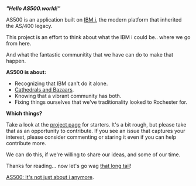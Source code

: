 ***"Hello AS500.world!"***

AS500 is an application built on [IBM i](http://ibmsystemsmag.com/blogs/you-and-i/may-2019/ibm-i-for-innovators-by-innovators/), the modern platform that inherited the AS/400 legacy. 


This project is an effort to think about what the IBM i could be.. where we go from here.

And what the fantastic communitity that we have can do to make that happen.


******AS500 is about:******

* Recognizing that IBM can't do it alone.  
* [Cathedrals and Bazaars](http://www.catb.org/~esr/writings/cathedral-bazaar/).
* Knowing that a vibrant community has both.
* Fixing things ourselves that we've traditionality looked to Rochester for.


******Which things?******

Take a look at the [project page](https://github.com/as500/as500.github.io/issues) for starters.   It's a bit rough, 
but please take that as an opportunity to contribute.  If you see an issue that captures your interest, 
please consider commenting or staring it even if you can help contribute more.


We can do this, if we're willing to share our ideas, and some of our time.


Thanks for reading... now let's go wag [that long tail](https://en.wikipedia.org/wiki/The_Long_Tail_(book))!


[AS500: It's not just about i anymore](https://github.com/orgs/as500/projects).
